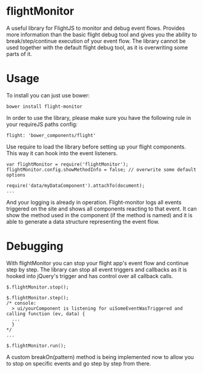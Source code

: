 flightMonitor
=============

A useful library for FlightJS to monitor and debug event flows.
Provides more information than the basic flight debug tool and gives you the ability to break/step/continue execution of your event flow. The library cannot be used together with the default flight debug tool, as it is overwriting some parts of it.


Usage
=====

To install you can just use bower:

    bower install flight-monitor

In order to use the library, please make sure you have the following rule in your requireJS paths config:

    flight: 'bower_components/flight'

Use require to load the library before setting up your flight components. This way it can hook into the event listeners.

    var flightMonitor = require('flightMonitor');
    flightMonitor.config.showMethodInfo = false; // overwrite some default options
    
    require('data/myDataComponent').attachTo(document);
    ...
    

And your logging is already in operation. Flight-monitor logs all events triggered on the site and shows all components reacting to that event. It can show the method used in the component (if the method is named) and it is able to generate a data structure representing the event flow.


Debugging
=========

With flightMonitor you can stop your flight app's event flow and continue step by step. The library can stop all event triggers and callbacks as it is hooked into jQuery's trigger and has control over all callback calls.

    $.flightMonitor.stop();
    
    $.flightMonitor.step();
    /* console:
      > ui/yourComponent is listening for uiSomeEventWasTriggered and calling function (ev, data) { 
      ...
      }
    */
    ...
    
    $.flightMonitor.run();
    
A custom breakOn(pattern) method is being implemented now to allow you to stop on specific events and go step by step from there.
